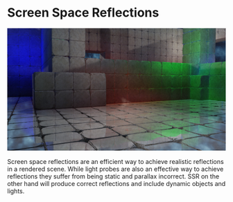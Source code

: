 # Screen Space Reflections
![SSR](screenshot.jpg)

Screen space reflections are an efficient way to achieve realistic reflections in a rendered scene.  While light probes are also an effective way to achieve reflections they suffer from being static and parallax incorrect.  SSR on the other hand will produce correct reflections and include dynamic objects and lights.